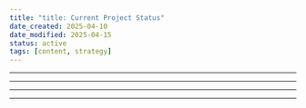 ```yaml
---
title: "title: Current Project Status"
date_created: 2025-04-10
date_modified: 2025-04-15
status: active
tags: [content, strategy]
---
```


---

---

---

---


